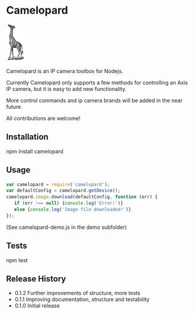 # Camelopard

![alt tag](https://github.com/fsandx/camelopard/blob/master/assets/camelopard.png)

Camelopard is an IP camera toolbox for Nodejs.

Currently Camelopard only supports a few methods for controlling an Axis IP camera, but it is easy to add new functionality.

More control commands and ip camera brands will be added in the near future.

All contributions are welcome!


## Installation

npm install camelopard

## Usage

 ```JavaScript
var camelopard = require('camelopard');
var defaultConfig = camelopard.getDevice();
camelopard.image.download(defaultConfig, function (err) {
	if (err !== null) {console.log('Error!')}
	else {console.log('Image file downloaded!')}
});
 ```

 (See camelopard-demo.js in the demo subfolder)

## Tests

  npm test

## Release History

* 0.1.2 Further improvements of structure, more tests
* 0.1.1 Improving documentation, structure and testability
* 0.1.0 Initial release
